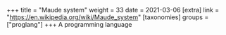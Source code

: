 +++
title = "Maude system"
weight = 33
date = 2021-03-06
[extra]
link = "https://en.wikipedia.org/wiki/Maude_system"
[taxonomies]
groups = ["proglang"]
+++
A programming language

